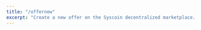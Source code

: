 ```yaml
---
title: "/offernew"
excerpt: "Create a new offer on the Syscoin decentralized marketplace. Requires wallet passphrase to be set with walletpassphrase call."
---
```

